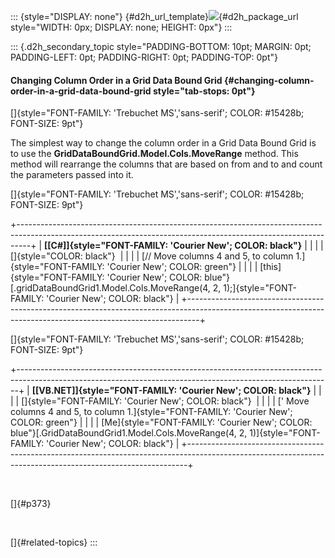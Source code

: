 ::: {style="DISPLAY: none"}
[](ms-xhelp:///?Id=d2h_url_template){#d2h_url_template}![](!package_url!){#d2h_package_url style="WIDTH: 0px; DISPLAY: none; HEIGHT: 0px"}
:::

::: {.d2h_secondary_topic style="PADDING-BOTTOM: 10pt; MARGIN: 0pt; PADDING-LEFT: 0pt; PADDING-RIGHT: 0pt; PADDING-TOP: 0pt"}
#### Changing Column Order in a Grid Data Bound Grid {#changing-column-order-in-a-grid-data-bound-grid style="tab-stops: 0pt"}

[]{style="FONT-FAMILY: 'Trebuchet MS','sans-serif'; COLOR: #15428b; FONT-SIZE: 9pt"} 

The simplest way to change the column order in a Grid Data Bound Grid is to use the **GridDataBoundGrid.Model.Cols.MoveRange** method. This method will rearrange the columns that are based on from and to and count the parameters passed into it.

[]{style="FONT-FAMILY: 'Trebuchet MS','sans-serif'; COLOR: #15428b; FONT-SIZE: 9pt"} 

+---------------------------------------------------------------------------------------------------------------------------------------------------------------+
| **[\[C#\]]{style="FONT-FAMILY: 'Courier New'; COLOR: black"}**                                                                                                |
|                                                                                                                                                               |
| []{style="COLOR: black"}                                                                                                                                      |
|                                                                                                                                                               |
| [// Move columns 4 and 5, to column 1.]{style="FONT-FAMILY: 'Courier New'; COLOR: green"}                                                                     |
|                                                                                                                                                               |
| [this]{style="FONT-FAMILY: 'Courier New'; COLOR: blue"}[.gridDataBoundGrid1.Model.Cols.MoveRange(4, 2, 1);]{style="FONT-FAMILY: 'Courier New'; COLOR: black"} |
+---------------------------------------------------------------------------------------------------------------------------------------------------------------+

[]{style="FONT-FAMILY: 'Trebuchet MS','sans-serif'; COLOR: #15428b; FONT-SIZE: 9pt"} 

+------------------------------------------------------------------------------------------------------------------------------------------------------------+
| **[\[VB.NET\]]{style="FONT-FAMILY: 'Courier New'; COLOR: black"}**                                                                                         |
|                                                                                                                                                            |
| []{style="FONT-FAMILY: 'Courier New'; COLOR: black"}                                                                                                       |
|                                                                                                                                                            |
| [\' Move columns 4 and 5, to column 1.]{style="FONT-FAMILY: 'Courier New'; COLOR: green"}                                                                  |
|                                                                                                                                                            |
| [Me]{style="FONT-FAMILY: 'Courier New'; COLOR: blue"}[.GridDataBoundGrid1.Model.Cols.MoveRange(4, 2, 1)]{style="FONT-FAMILY: 'Courier New'; COLOR: black"} |
+------------------------------------------------------------------------------------------------------------------------------------------------------------+

 

[]{#p373} 

 

[]{#related-topics}
:::
